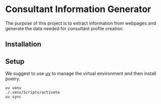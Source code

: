 # Consultant Information Generator

The purpose of this project is to extract information from webpages and generate the data needed for consultant profile creation.

## Installation

## Setup

We suggest to use [uv](https://github.com/astral-sh/uv) to manage the virtual environment and then install poetry.

```
uv venv
./.venv/Scripts/activate
uv sync
```